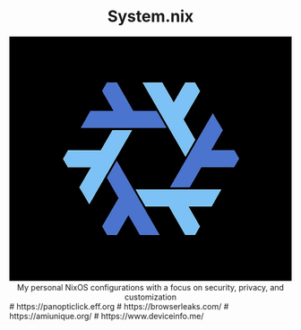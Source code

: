<h1 align="center"> System.nix </h1> <div align="center"> <img src="./logo.png"><br>My personal NixOS configurations with a focus on security, privacy, and customization</a><br> 

</div>
  # https://panopticlick.eff.org
  # https://browserleaks.com/
  # https://amiunique.org/
  # https://www.deviceinfo.me/


